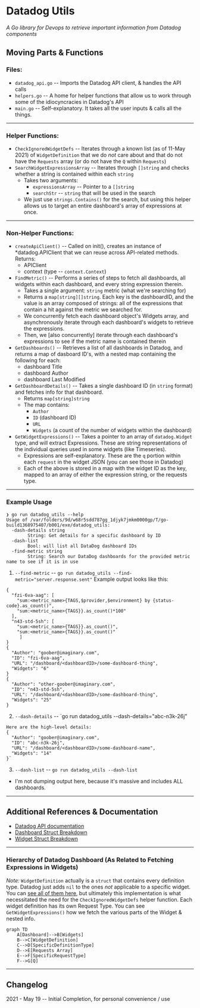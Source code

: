 # Datadog Utils
_A Go library for Devops to retrieve important information from Datadog components_

## Moving Parts & Functions

### Files:
* `datadog_api.go` -- Imports the Datadog API client, & handles the API calls
* `helpers.go`     -- A home for helper functions that allow us to work through some of the idiocyncracies in Datadog's API
* `main.go`        -- Self-explanatory. It takes all the user inputs & calls all the things.
---
### Helper Functions:
* `CheckIgnoredWidgetDefs` -- Iterates through a known list (as of 11-May 2021) of `WidgetDefinition` that we do _not_ care about and that do not have the `Requests` array (or do not have the `Q` within `Requests`)
* `SearchWidgetExpressionsArray` -- Iterates through `[]string` and checks whether a string is contained within each `string`
    * Takes two arguments:
        - `expressionsArray` -- Pointer to a `[]string`
        - `searchStr` -- `string` that will be used in the search
    * We just use `strings.Contains()` for the search, but using this helper allows us to target an entire dashboard's array of expressions at once.
---
### Non-Helper Functions:
* `createApiClient()` -- Called on init(), creates an instance of *datadog.APIClient that we can reuse across API-related methods. Returns:
    * APIClient
    * context (type -- `context.Context`)
* `FindMetric()` -- Performs a series of steps to fetch all dashboards, all widgets within each dashboard, and every string expression therein.
    * Takes a single argument: `string` metric (what we're searching for)
    * Returns a `map[string][]string`.  Each key is the dashboardID, and the value is an array composed of strings: all of the expressions that contain a hit against the metric we searched for.
    * We concurrently fetch each dashboard object's Widgets array, and asynchronously iterate through each dashboard's widgets to retrieve the expressions.
    * Then, we [also concurrently] iterate through each dashboard's expressions to see if the metric name is contained therein
* `GetDashboards()`   -- Retrieves a list of all dashboards in Datadog, and returns a map of dasboard ID's, with a nested map containing the following for each:
    * dashboard Title
    * dashboard Author
    * dashboard Last Modified
* `GetDashboardDetails()` -- Takes a single dashboard ID (in `string` format) and fetches info for that dashboard.
    * Returns `map[string]string`
    * The map contains:
        - `Author`
        - `ID` (dashboard ID)
        - `URL`
        - `Widgets` (a count of the number of widgets within the dashboard)
* `GetWidgetExpressions()` -- Takes a pointer to an array of `datadog.Widget` type, and will extract Expressions. These are string representations of the individual queries used in some widgets (like Timeseries).
    * Expressions are self-explanatory.  These are the `q` portion within each `request` in the widget JSON (you can see those in Datadog)
    * Each of the above is stored in a map with the widget ID as the key, mapped to an array of either the expression string, or the requests type.

---
### Example Usage
```
❯ go run datadog_utils --help
Usage of /var/folders/9d/w68r5sdd787gg_1djyk7jmkm0000gp/T/go-build1368975407/b001/exe/datadog_utils:
  -dash-details string
    	String: Get details for a specific dashboard by ID
  -dash-list
    	Bool: will list all DataDog dashboard IDs
  -find-metric string
    	String: Search our DataDog dashboards for the provided metric name to see if it is in use
```

1. `--find-metric` -- `go run datadog_utils --find-metric="server.response.sent"`
    Example output looks like this:
```
{
  "fzi-6va-aag": [
    "sum:<metric_name>{TAGS,$provider,$environment} by {status-code}.as_count()",
    "sum:<metric_name>{TAGS}}.as_count()*100"
  ],
  "n43-std-5sh": [
    "sum:<metric_name>{TAGS}}.as_count()",
    "sum:<metric_name>{TAGS}}.as_count()"
     ]
}
{
  "Author": "goober@imaginary.com",
  "ID": "fzi-6va-aag",
  "URL": "/dashboard/<dashboardID>/some-dashboard-thing",
  "Widgets": "6"
}
{
  "Author": "other-goober@imaginary.com",
  "ID": "n43-std-5sh",
  "URL": "/dashboard/<dashboardID>/some-dashboard-thing",
  "Widgets": "25"
}
```

2. `--dash-details` -- `go run datadog_utils --dash-details="abc-n3k-26j"
```
Here are the high-level details: 
{
  "Author": "goober@imaginary.com",
  "ID": "abc-n3k-26j",
  "URL": "/dashboard/<dashboardID>/some-dashboard-name",
  "Widgets": "14"
}`
```

3. `--dash-list` -- `go run datadog_utils --dash-list`
* I'm not dumping output here, because it's massive and includes ALL dashboards.

---
## Additional References & Documentation
* [Datadog API documentation](https://pkg.go.dev/github.com/DataDog/datadog-api-client-go/api/v1/datadog#section-documentation)
* [Dashboard Struct Breakdown](https://github.com/DataDog/datadog-api-client-go/blob/v1.0.0-beta.20/api/v1/datadog/model_dashboard.go#L17)
* [Widget Struct Breakdown](https://pkg.go.dev/github.com/DataDog/datadog-api-client-go/api/v1/datadog#Widget)
---
### Hierarchy of Datadog Dashboard (As Related to Fetching Expressions in Widgets)
_Note:_ `WidgetDefinition` actually is a `struct` that contains every definition type.  Datadog just adds `nil` to the ones _not_ applicable to a specific widget.  You can [see all of them here](https://pkg.go.dev/github.com/DataDog/datadog-api-client-go/api/v1/datadog#WidgetDefinition), but ultimately this implementation is what necessitated the need for the `CheckIgnoredWidgetDefs` helper function.  Each widget definition has its own Request Type.  You can see `GetWidgetExpressions()` how we fetch the various parts of the Widget & nested info.
```mermaid
graph TD
    A[Dashboard]-->B[Widgets]
    B-->C[WidgetDefinition]
    C-->D[SpecificDefinitionType]
    D-->E[Requests Array]
    E-->F[SpecificRequestType]
    F-->G[Q]
```
---
## Changelog
2021 - May 19 -- Initial Completion, for personal convenience / use
